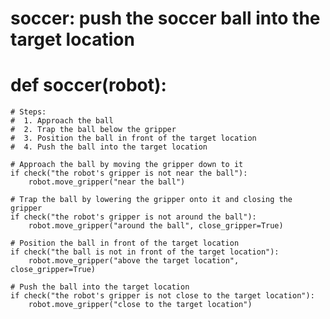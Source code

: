 # soccer: push the soccer ball into the target location
# def soccer(robot):
    # Steps:
    #  1. Approach the ball
    #  2. Trap the ball below the gripper
    #  3. Position the ball in front of the target location
    #  4. Push the ball into the target location

    # Approach the ball by moving the gripper down to it
    if check("the robot's gripper is not near the ball"):
        robot.move_gripper("near the ball")

    # Trap the ball by lowering the gripper onto it and closing the gripper
    if check("the robot's gripper is not around the ball"):
        robot.move_gripper("around the ball", close_gripper=True)

    # Position the ball in front of the target location
    if check("the ball is not in front of the target location"):
        robot.move_gripper("above the target location", close_gripper=True)

    # Push the ball into the target location
    if check("the robot's gripper is not close to the target location"):
        robot.move_gripper("close to the target location")